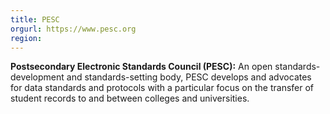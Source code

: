 ```yaml
---
title: PESC
orgurl: https://www.pesc.org
region:
---
```

**Postsecondary Electronic Standards Council (PESC):** An open standards-development and standards-setting body, PESC develops and advocates for data standards and protocols with a particular focus on the transfer of student records to and between colleges and universities.